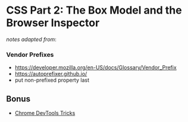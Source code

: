 # CSS Part 2: The Box Model and the Browser Inspector
_notes adapted from_:


### Vendor Prefixes
- https://developer.mozilla.org/en-US/docs/Glossary/Vendor_Prefix
- https://autoprefixer.github.io/
- put non-prefixed property last

## Bonus
- [Chrome DevTools Tricks](https://flaviocopes.com/chrome-devtools-tips/)